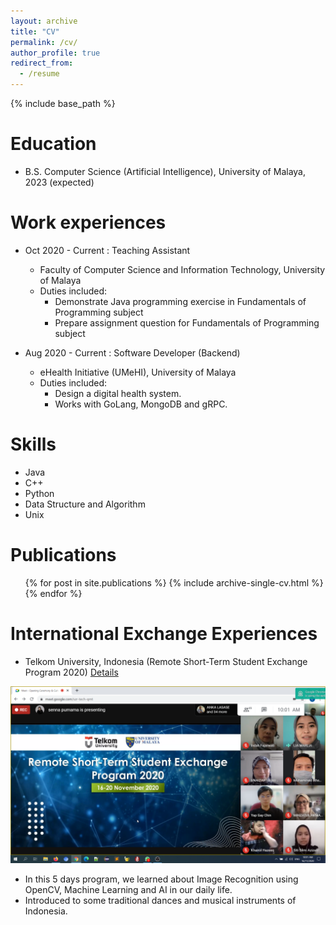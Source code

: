 ```yaml
---
layout: archive
title: "CV"
permalink: /cv/
author_profile: true
redirect_from:
  - /resume
---
```


{% include base_path %}

Education
======
* B.S. Computer Science (Artificial Intelligence), University of Malaya, 2023 (expected)

Work experiences
======
* Oct 2020 - Current : Teaching Assistant
  * Faculty of Computer Science and Information Technology, University of Malaya
  * Duties included: 
    - Demonstrate Java programming exercise in Fundamentals of Programming subject
    - Prepare assignment question for Fundamentals of Programming subject

* Aug 2020 - Current : Software Developer (Backend)
  * eHealth Initiative (UMeHI), University of Malaya
  * Duties included:
    - Design a digital health system.
    - Works with GoLang, MongoDB and gRPC.
  
Skills
======
* Java
* C++
* Python
* Data Structure and Algorithm
* Unix

Publications
======
  <ul>{% for post in site.publications %}
    {% include archive-single-cv.html %}
  {% endfor %}</ul>

International Exchange Experiences
======
* Telkom University, Indonesia (Remote Short-Term Student Exchange Program 2020) [Details](https://io.telkomuniversity.ac.id/remote-short-term-malaya/)
<img src='/images/open ceremony telU.png'>

  - In this 5 days program, we learned about Image Recognition using OpenCV, Machine Learning and AI in our daily life.
  - Introduced to some traditional dances and musical instruments of Indonesia.

